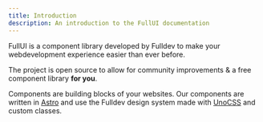 ```yaml
---
title: Introduction
description: An introduction to the FullUI documentation
---
```


FullUI is a component library developed by Fulldev to make your webdevelopment experience easier than ever before.

The project is open source to allow for community improvements & a free component library **for you**.

Components are building blocks of your websites. Our components are written in [Astro](https://astro.build/) and use the Fulldev design system made with [UnoCSS](https://unocss.dev/) and custom classes.